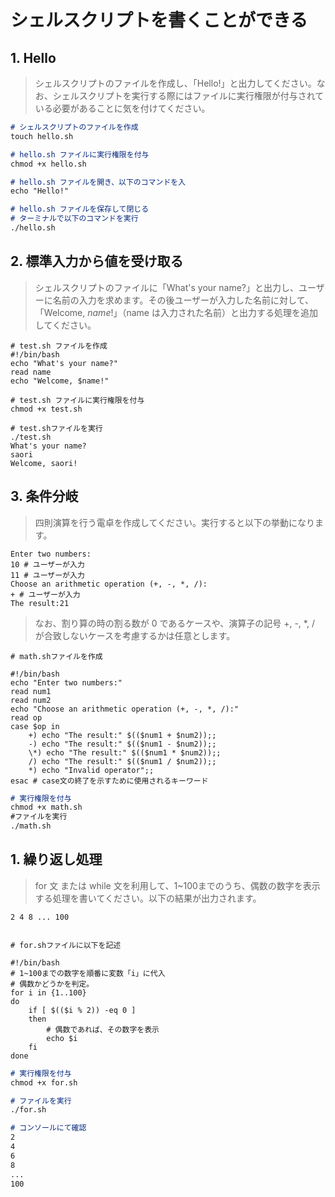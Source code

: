 # シェルスクリプトを書くことができる
## 1. Hello
> シェルスクリプトのファイルを作成し、「Hello!」と出力してください。なお、シェルスクリプトを実行する際にはファイルに実行権限が付与されている必要があることに気を付けてください。

```md
# シェルスクリプトのファイルを作成
touch hello.sh

# hello.sh ファイルに実行権限を付与
chmod +x hello.sh

# hello.sh ファイルを開き、以下のコマンドを入
echo "Hello!"

# hello.sh ファイルを保存して閉じる
# ターミナルで以下のコマンドを実行
./hello.sh
```

## 2. 標準入力から値を受け取る
> シェルスクリプトのファイルに「What's your name?」と出力し、ユーザーに名前の入力を求めます。その後ユーザーが入力した名前に対して、「Welcome, $name!」（$name は入力された名前）と出力する処理を追加してください。

```ubuntu
# test.sh ファイルを作成
#!/bin/bash
echo "What's your name?"
read name
echo "Welcome, $name!"

# test.sh ファイルに実行権限を付与
chmod +x test.sh

# test.shファイルを実行
./test.sh
What's your name?
saori
Welcome, saori!
```

## 3. 条件分岐
>四則演算を行う電卓を作成してください。実行すると以下の挙動になります。

```ubuntu
Enter two numbers:
10 # ユーザーが入力
11 # ユーザーが入力
Choose an arithmetic operation (+, -, *, /):
+ # ユーザーが入力
The result:21
```
> なお、割り算の時の割る数が 0 であるケースや、演算子の記号 +, -, *, / が合致しないケースを考慮するかは任意とします。

```ubuntu
# math.shファイルを作成

#!/bin/bash
echo "Enter two numbers:"
read num1
read num2
echo "Choose an arithmetic operation (+, -, *, /):"
read op
case $op in
    +) echo "The result:" $(($num1 + $num2));;
    -) echo "The result:" $(($num1 - $num2));;
    \*) echo "The result:" $(($num1 * $num2));;
    /) echo "The result:" $(($num1 / $num2));;
    *) echo "Invalid operator";;
esac # case文の終了を示すために使用されるキーワード
```
```md
# 実行権限を付与
chmod +x math.sh
#ファイルを実行
./math.sh
```

## 1. 繰り返し処理
> for 文 または while 文を利用して、1~100までのうち、偶数の数字を表示する処理を書いてください。以下の結果が出力されます。
```ubuntu
2 4 8 ... 100
```

```ubuntu

# for.shファイルに以下を記述

#!/bin/bash
# 1~100までの数字を順番に変数「i」に代入
# 偶数かどうかを判定。
for i in {1..100}
do
    if [ $(($i % 2)) -eq 0 ]
    then
        # 偶数であれば、その数字を表示
        echo $i
    fi
done
```
```md
# 実行権限を付与
chmod +x for.sh

# ファイルを実行
./for.sh

# コンソールにて確認
2
4
6
8
...
100
```
